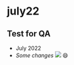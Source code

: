# july22
## Test for QA
- July 2022
- *Some changes*
![](https://www.wizcase.com/wp-content/uploads/2022/03/GitHub-Logo.png)
:smile: